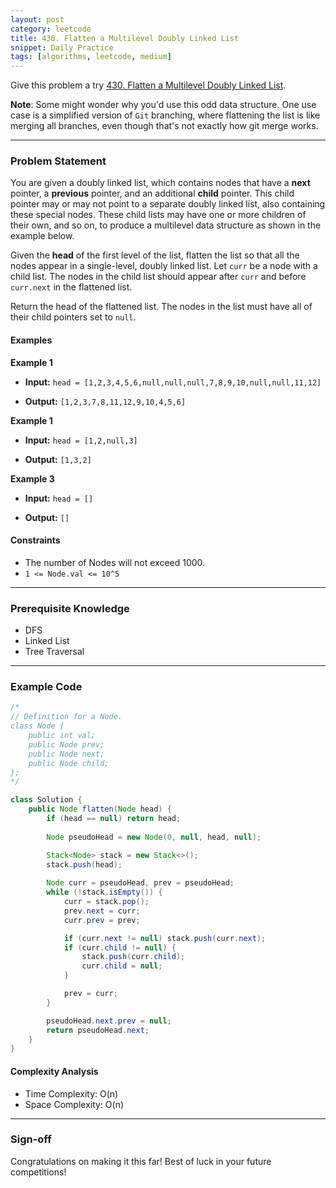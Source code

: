 ```yaml
---
layout: post
category: leetcode
title: 430. Flatten a Multilevel Doubly Linked List
snippet: Daily Practice
tags: [algorithms, leetcode, medium]
---
```


Give this problem a try [430. Flatten a Multilevel Doubly Linked List](https://leetcode.com/problems/flatten-a-multilevel-doubly-linked-list/description/).

**Note**: Some might wonder why you'd use this odd data structure. One use case is a simplified version of `Git` branching, where flattening the list is like merging all branches, even though that's not exactly how git merge works.

---

### Problem Statement

You are given a doubly linked list, which contains nodes that have a **next** pointer, a **previous** pointer, and an additional **child** pointer. This child pointer may or may not point to a separate doubly linked list, also containing these special nodes. These child lists may have one or more children of their own, and so on, to produce a multilevel data structure as shown in the example below.

Given the **head** of the first level of the list, flatten the list so that all the nodes appear in a single-level, doubly linked list. Let `curr` be a node with a child list. The nodes in the child list should appear after `curr` and before `curr.next` in the flattened list.

Return the head of the flattened list. The nodes in the list must have all of their child pointers set to `null`.

#### Examples

**Example 1**

- **Input:** 
  `head = [1,2,3,4,5,6,null,null,null,7,8,9,10,null,null,11,12]`

- **Output:** 
  `[1,2,3,7,8,11,12,9,10,4,5,6]`

**Example 1**

- **Input:** 
  `head = [1,2,null,3]`

- **Output:** 
  `[1,3,2]`

**Example 3**

- **Input:** 
  `head = []`

- **Output:** 
  `[]`

#### Constraints

- The number of Nodes will not exceed 1000.
- `1 <= Node.val <= 10^5`

---

### Prerequisite Knowledge

- DFS
- Linked List
- Tree Traversal

---

### Example Code
```java
/*
// Definition for a Node.
class Node {
    public int val;
    public Node prev;
    public Node next;
    public Node child;
};
*/

class Solution {
    public Node flatten(Node head) {
        if (head == null) return head;
        
        Node pseudoHead = new Node(0, null, head, null);

        Stack<Node> stack = new Stack<>();
        stack.push(head);
        
        Node curr = pseudoHead, prev = pseudoHead;
        while (!stack.isEmpty()) {
            curr = stack.pop();
            prev.next = curr;
            curr.prev = prev;

            if (curr.next != null) stack.push(curr.next);
            if (curr.child != null) {
                stack.push(curr.child);
                curr.child = null;
            }

            prev = curr;
        }

        pseudoHead.next.prev = null;
        return pseudoHead.next;
    }
}
```

#### Complexity Analysis
- Time Complexity: O(n)
- Space Complexity: O(n)

---

### Sign-off

Congratulations on making it this far! Best of luck in your future competitions!